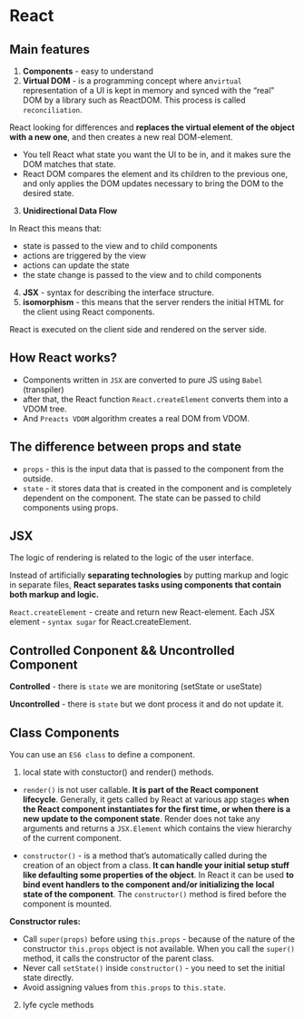 # React

## Main features

1. **Components** - easy to understand
2. **Virtual DOM** - is a programming concept where an`virtual` representation of a UI is kept in memory and synced with the “real” DOM by a library such as ReactDOM. This process is called `reconciliation`.

React looking for differences and **replaces the virtual element of the object with a new one**, and then creates a new real DOM-element. 

 - You tell React what state you want the UI to be in, and it makes sure the DOM matches that state.
 - React DOM compares the element and its children to the previous one, and only applies the DOM updates necessary to bring the DOM to the desired state.

3. **Unidirectional Data Flow**

In React this means that:

- state is passed to the view and to child components
- actions are triggered by the view
- actions can update the state
- the state change is passed to the view and to child components

4. **JSX** - syntax for describing the interface structure. 
5. **isomorphism** -  this means that the server renders the initial HTML for the client using React components. 

React is executed on the client side and rendered on the server side. 

## How React works?

- Components written in `JSX` are converted to pure JS using `Babel` (transpiler)
- after that, the React function `React.createElement` converts them into a VDOM tree. 
- And `Preacts VDOM` algorithm creates a real DOM from VDOM. 

## The difference between props and state 

- `props` - this is the input data that is passed to the component from the outside. 
- `state` - it stores data that is created in the component and is completely dependent on the component. The state can be passed to child components using props. 

## JSX

The logic of rendering is related to the logic of the user interface. 

Instead of artificially **separating technologies** by putting markup and logic in separate files, **React separates tasks using components that contain both markup and logic.**

`React.createElement` - create and return new React-element. Each JSX element - `syntax sugar` for React.createElement. 


## Controlled Conponent && Uncontrolled Component 

**Controlled** - there is `state` we are monitoring (setState or useState)

**Uncontrolled** - there is `state` but we dont process it and do not update it. 

## Class Components

You can use an `ES6 class` to define a component. 

1. local state with constuctor() and render() methods. 
- `render()` is not user callable. **It is part of the React component lifecycle**. Generally, it gets called by React at various app stages **when the React component instantiates for the first time, or when there is a new update to the component state**. Render does not take any arguments and returns a `JSX.Element` which contains the view hierarchy of the current component. 

- `constructor()` - is a method that’s automatically called during the creation of an object from a class. **It can handle your initial setup stuff like defaulting some properties of the object**. In React it can be used **to bind event handlers to the component and/or initializing the local state of the component**. The `constructor()` method is fired before the component is mounted. 

**Constructor rules:**
- Call `super(props)` before using `this.props` - because of the nature of the constructor `this.props` object is not available. When you call the `super()` method, it calls the constructor of the parent class. 
- Never call  `setState()` inside `constructor()` - you need to set the initial state directly. 
- Avoid assigning values from `this.props` to `this.state`.

2. lyfe cycle methods


